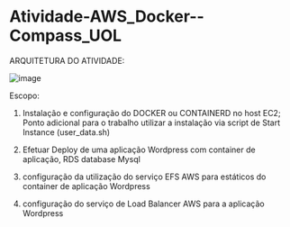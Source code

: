 # Atividade-AWS_Docker--Compass_UOL

ARQUITETURA DO ATIVIDADE:

![image](https://github.com/1S4QU3s/Atividade-AWS-_Docker--Compass_UOL/assets/159395767/88a5abf3-9e83-4267-9cab-579f9aab3826)


Escopo:

1. Instalação e configuração do DOCKER ou CONTAINERD no host EC2; Ponto adicional para o trabalho utilizar a instalação via script de Start Instance (user_data.sh) 

3. Efetuar Deploy de uma aplicação Wordpress com container de aplicação, RDS database Mysql 

4. configuração da utilização do serviço EFS AWS para estáticos do container de aplicação Wordpress 

5. configuração do serviço de Load Balancer AWS para a aplicação Wordpress


